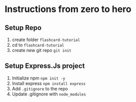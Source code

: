 # Instructions from zero to hero

## Setup Repo

1. create folder `flashcard-tutorial`
1. cd to `flashcard-tutorial`
1. create new git repo `git init`

## Setup Express.Js project

1. Initialize npm `npm init -y`
1. Install express `npm install express`
1. Add `.gitignore` to the repo
1. Update .gitignore with `node_modules`
